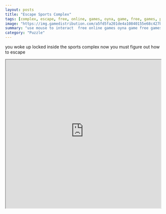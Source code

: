 ```yaml
---
layout: posts
title: "Escape Sports Complex"
tags: [complex, escape, free, online, games, oyna, game, free, games, play, play, games]
image: "https://img.gamedistribution.com/a5fd5fa201de4a10840155e68c427b6f.jpg"
summary: "use mouse to interact  free online games oyna game free games play play games"
category: "Puzzle"
---
```


you woke up locked inside the sports complex now you must figure out how to escape

<iframe width="100%" height="480px;" src="https://flash.gamedistribution.com?game=a5fd5fa201de4a10840155e68c427b6f"></iframe>